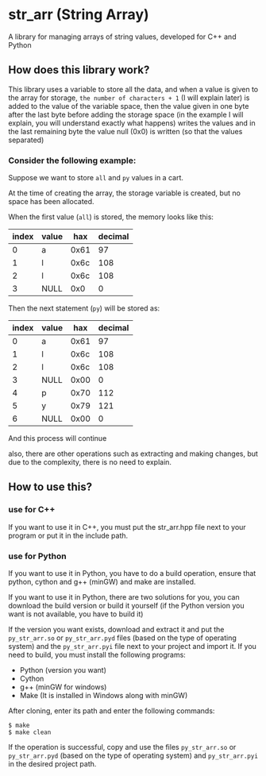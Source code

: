 str_arr (String Array)
======================

A library for managing arrays of string values, developed for C++ and Python

How does this library work?
---------------------------

This library uses a variable to store all the data, and when a value is given to the array for storage, `the number of characters + 1` (I will explain later) is added to the value of the variable space, then the value given in one byte after the last byte before adding the storage space (in the example I will explain, you will understand exactly what happens) writes the values and in the last remaining byte the value null (0x0) is written (so that the values separated)

### Consider the following example:

Suppose we want to store `all` and `py` values in a cart.

At the time of creating the array, the storage variable is created, but no space has been allocated.

When the first value (`all`) is stored, the memory looks like this:

| index | value | hax  | decimal |
| ----- | ----- | ---- | ------- |
| 0     | a     | 0x61 | 97      |
| 1     | l     | 0x6c | 108     |
| 2     | l     | 0x6c | 108     |
| 3     | NULL  | 0x0  | 0       |

Then the next statement (`py`) will be stored as:

| index | value | hax  | decimal |
| ----- | ----- | ---- | ------- |
| 0     | a     | 0x61 | 97      |
| 1     | l     | 0x6c | 108     |
| 2     | l     | 0x6c | 108     |
| 3     | NULL  | 0x00 | 0       |
| 4     | p     | 0x70 | 112     |
| 5     | y     | 0x79 | 121     |
| 6     | NULL  | 0x00 | 0       |

And this process will continue

also, there are other operations such as extracting and making changes, but due to the complexity, there is no need to explain.

How to use this?
----------------

### use for C++
If you want to use it in C++, you must put the str_arr.hpp file next to your program or put it in the include path.

### use for Python
If you want to use it in Python, you have to do a build operation, ensure that python, cython and g++ (minGW) and make are installed.

If you want to use it in Python, there are two solutions for you, you can download the build version or build it yourself (if the Python version you want is not available, you have to build it)

If the version you want exists, download and extract it and put the `py_str_arr.so` or `py_str_arr.pyd` files (based on the type of operating system) and the `py_str_arr.pyi` file next to your project and import it.
If you need to build, you must install the following programs:

- Python (version you want)
- Cython
- g++ (minGW for windows)
- Make (It is installed in Windows along with minGW)

After cloning, enter its path and enter the following commands:
```console
$ make
$ make clean
```

If the operation is successful, copy and use the files `py_str_arr.so` or `py_str_arr.pyd` (based on the type of operating system) and `py_str_arr.pyi` in the desired project path.
